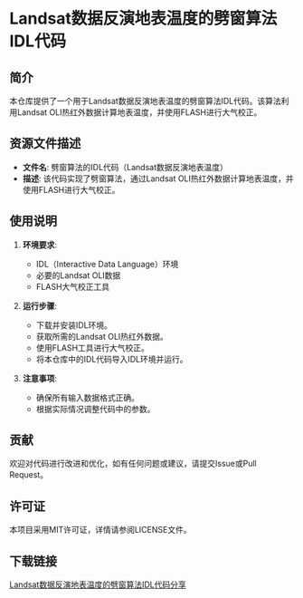 # Landsat数据反演地表温度的劈窗算法IDL代码

## 简介

本仓库提供了一个用于Landsat数据反演地表温度的劈窗算法IDL代码。该算法利用Landsat OLI热红外数据计算地表温度，并使用FLASH进行大气校正。

## 资源文件描述

- **文件名**: 劈窗算法的IDL代码（Landsat数据反演地表温度）
- **描述**: 该代码实现了劈窗算法，通过Landsat OLI热红外数据计算地表温度，并使用FLASH进行大气校正。

## 使用说明

1. **环境要求**: 
   - IDL（Interactive Data Language）环境
   - 必要的Landsat OLI数据
   - FLASH大气校正工具

2. **运行步骤**:
   - 下载并安装IDL环境。
   - 获取所需的Landsat OLI热红外数据。
   - 使用FLASH工具进行大气校正。
   - 将本仓库中的IDL代码导入IDL环境并运行。

3. **注意事项**:
   - 确保所有输入数据格式正确。
   - 根据实际情况调整代码中的参数。

## 贡献

欢迎对代码进行改进和优化，如有任何问题或建议，请提交Issue或Pull Request。

## 许可证

本项目采用MIT许可证，详情请参阅LICENSE文件。

## 下载链接

[Landsat数据反演地表温度的劈窗算法IDL代码分享](https://pan.quark.cn/s/3fa10edc6dce)